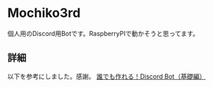 # Mochiko3rd

個人用のDiscord用Botです。RaspberryPIで動かそうと思ってます。

## 詳細

以下を参考にしました。感謝。
[誰でも作れる！Discord Bot（基礎編）](https://note.com/exteoi/n/nf1c37cb26c41)
